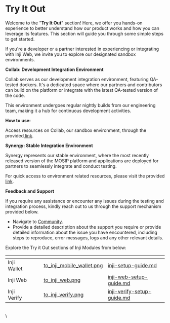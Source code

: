# Try It Out

Welcome to the "**Try It Out**" section! Here, we offer you hands-on experience to better understand how our product works and how you can leverage its features. This section will guide you through some simple steps to get started.

If you're a developer or a partner interested in experiencing or integrating with Inji Web, we invite you to explore our designated sandbox environments.

**Collab: Development Integration Environment**

Collab serves as our development integration environment, featuring QA-tested dockers. It's a dedicated space where our partners and contributors can build on the platform or integrate with the latest QA-tested version of the code.

This environment undergoes regular nightly builds from our engineering team, making it a hub for continuous development activities.&#x20;

**How to use:**

Access resources on Collab, our sandbox environment, through the provided[ link](https://collab.mosip.net/).

**Synergy: Stable Integration Environment**

Synergy represents our stable environment, where the most recently released version of the MOSIP platform and applications are deployed for partners to seamlessly integrate and conduct testing.

For quick access to environment related resources, please visit the provided[ link](https://synergy.mosip.net/).

**Feedback and Support**

If you require any assistance or encounter any issues during the testing and integration process, kindly reach out to us through the support mechanism provided below.

* Navigate to [Community](http://community.mosip.io/).
* Provide a detailed description about the support you require or provide detailed information about the issue you have encountered, including steps to reproduce, error messages, logs and any other relevant details.

Explore the Try it Out sections of Inji Modules from below:

<table data-view="cards"><thead><tr><th></th><th></th><th></th><th data-hidden data-card-cover data-type="files"></th><th data-hidden data-card-target data-type="content-ref"></th></tr></thead><tbody><tr><td>Inji Wallet</td><td></td><td></td><td><a href="../.gitbook/assets/to_inji_mobile_wallet.png">to_inji_mobile_wallet.png</a></td><td><a href="../inji-wallet/sandbox-details/inji-setup-guide.md">inji-setup-guide.md</a></td></tr><tr><td>Inji Web</td><td></td><td></td><td><a href="../.gitbook/assets/to_inji_web.png">to_inji_web.png</a></td><td><a href="../inji-web/try-it-out/inji-web-setup-guide.md">inji-web-setup-guide.md</a></td></tr><tr><td>Inji Verify</td><td></td><td></td><td><a href="../.gitbook/assets/to_inji_verify.png">to_inji_verify.png</a></td><td><a href="../inji-verify/releases-1/inji-verify-setup-guide.md">inji-verify-setup-guide.md</a></td></tr></tbody></table>

\
\
